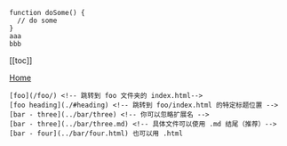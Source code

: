 ```
function doSome() {
  // do some
}
aaa
bbb
```
[[toc]]

[Home](/) <!-- 跳转到根目录的index.md -->
```
[foo](/foo/) <!-- 跳转到 foo 文件夹的 index.html-->
[foo heading](./#heading) <!-- 跳转到 foo/index.html 的特定标题位置 -->
[bar - three](../bar/three) <!-- 你可以忽略扩展名 -->
[bar - three](../bar/three.md) <!-- 具体文件可以使用 .md 结尾（推荐）-->
[bar - four](../bar/four.html) 也可以用 .html
```